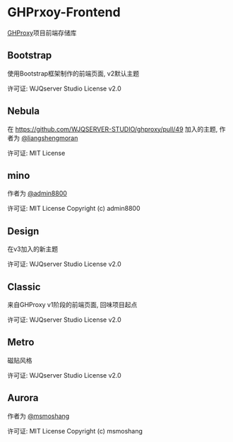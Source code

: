 # GHPrxoy-Frontend

[GHProxy](https://github.com/WJQSERVER/ghproxy)项目前端存储库

## Bootstrap

使用Bootstrap框架制作的前端页面, v2默认主题

许可证: WJQserver Studio License v2.0

## Nebula

在 https://github.com/WJQSERVER-STUDIO/ghproxy/pull/49 加入的主题, 作者为 [@liangshengmoran](https://github.com/liangshengmoran)

许可证: MIT License

## mino

作者为 [@admin8800](https://github.com/admin8800)

许可证: MIT License Copyright (c) admin8800

## Design

在v3加入的新主题

许可证: WJQserver Studio License v2.0

## Classic

来自GHProxy v1阶段的前端页面, 回味项目起点

许可证: WJQserver Studio License v2.0

## Metro

磁贴风格

许可证: WJQserver Studio License v2.0

## Aurora

作者为 [@msmoshang](https://github.com/msmoshang)

许可证: MIT License Copyright (c) msmoshang
